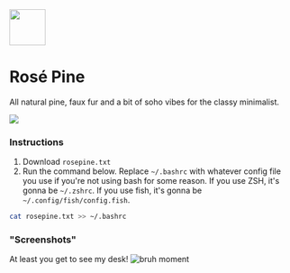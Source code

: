 <img src="https://github.com/rose-pine/rose-pine-theme/blob/master/assets/icon.png" width="64" />

# Rosé Pine

All natural pine, faux fur and a bit of soho vibes for the classy minimalist.

[![](https://img.shields.io/badge/Rosé%20Pine%20Theme-191724)](https://github.com/rose-pine/rose-pine-theme)

### Instructions

1. Download `rosepine.txt` 
2. Run the command below. Replace `~/.bashrc` with whatever config file you use if you're not using bash for some reason. If you use ZSH, it's gonna be `~/.zshrc`. If you use fish, it's gonna be `~/.config/fish/config.fish`. 

```sh
cat rosepine.txt >> ~/.bashrc
```

### "Screenshots"

At least you get to see my desk!
![bruh moment](https://cdn.discordapp.com/attachments/767172954395639811/776229050804862976/IMG_20201111_153613.jpg)
